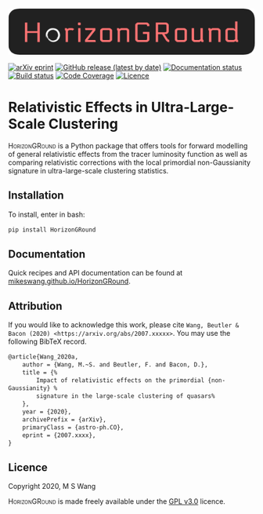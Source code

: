 ![HorizonGRound logo](
https://raw.githubusercontent.com/MikeSWang/HorizonGRound/master/docs/source/_static/HorizonGRound.png)

[![arXiv eprint](
https://img.shields.io/badge/arXiv-2007.xxxxx-important
)](https://arxiv.org/abs/2007.xxxxx)
[![GitHub release (latest by date)](
https://img.shields.io/github/v/release/MikeSWang/HorizonGRound?label=release
)](https://github.com/MikeSWang/HorizonGRound/releases/latest)
[![Documentation status](
https://readthedocs.org/projects/horizonground/badge/?version=latest
)](https://horizonground.readthedocs.io/en/latest)
[![Build status](
https://travis-ci.com/MikeSWang/HorizonGRound.svg?branch=master
)](https://travis-ci.com/MikeSWang/HorizonGRound)
[![Code Coverage](
https://img.shields.io/codecov/c/github/MikeSWang/HorizonGRound
)](https://codecov.io/gh/MikeSWang/HorizonGRound)
[![Licence](
https://img.shields.io/badge/licence-GPLv3-informational
)](https://github.com/mikeswang/HorizonGRound/tree/master/LICENCE)


# Relativistic Effects in Ultra-Large-Scale Clustering

<span style="font-variant: small-caps">HorizonGRound</span> is a Python
package that offers tools for forward modelling of general relativistic
effects from the tracer luminosity function as well as comparing relativistic
corrections with the local primordial non-Gaussianity signature in
ultra-large-scale clustering statistics.


## Installation

To install, enter in bash:

```bash
pip install HorizonGRound
```


## Documentation

Quick recipes and API documentation can be found at
[mikeswang.github.io/HorizonGRound](
https://mikeswang.github.io/HorizonGRound).


## Attribution

If you would like to acknowledge this work, please cite
`Wang, Beutler & Bacon (2020) <https://arxiv.org/abs/2007.xxxxx>`. You
may use the following BibTeX record.

    @article{Wang_2020a,
        author = {Wang, M.~S. and Beutler, F. and Bacon, D.},
        title = {%
            Impact of relativistic effects on the primordial {non-Gaussianity} %
            signature in the large-scale clustering of quasars%
        },
        year = {2020},
        archivePrefix = {arXiv},
        primaryClass = {astro-ph.CO},
        eprint = {2007.xxxx},
    }


## Licence

Copyright 2020, M S Wang

<span style="font-variant: small-caps">HorizonGRound</span> is made freely
available under the [GPL v3.0](https://www.gnu.org/licenses/gpl-3.0.en.html)
licence.
